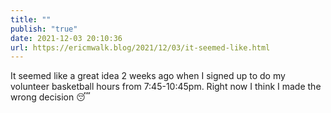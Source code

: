 ```yaml
---
title: ""
publish: "true"
date: 2021-12-03 20:10:36
url: https://ericmwalk.blog/2021/12/03/it-seemed-like.html
---
```


It seemed like a great idea 2 weeks ago when I signed up to do my volunteer basketball hours from 7:45-10:45pm. Right now I think I made the wrong decision 😴